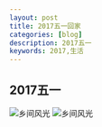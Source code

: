```yaml
---
layout: post
title: 2017五一回家
categories: [blog]
description: 2017五一
keywords: 2017,生活
---
```


## 2017五一

![乡间风光](/image/blog/img20170501001.jpg)
![乡间风光](/images/bolg/img20170501001.jpg)
